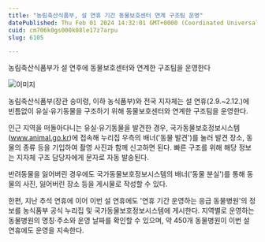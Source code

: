 ```yaml
---
title: "농림축산식품부, 설 연휴 기간 동물보호센터 연계 구조팀 운영"
datePublished: Thu Feb 01 2024 14:32:01 GMT+0000 (Coordinated Universal Time)
cuid: cm706k0gs000k08le17z7arpu
slug: 6105

---
```



농림축산식품부가 설 연후에 동물보호센터와 연계한 구조팀을 운영한다

![이미지](https://cdn.hashnode.com/res/hashnode/image/upload/v1739260096241/7af10be0-adaf-4632-b822-50d04eb689c2.png)

농림축산식품부(장관 송미령, 이하 농식품부)와 전국 지자체는 설 연휴(2.9.~2.12.)에 빈틈없이 유실·유기동물을 구조하기 위해 동물보호센터와 연계한 구조팀을 운영한다.

인근 지역을 떠돌아다니는 유실·유기동물을 발견한 경우, 국가동물보호정보시스템(www.animal.go.kr)에 접속해 누리집 우측의 배너('동물 발견')를 눌러 발견 장소, 동물의 종류 등을 기입하여 촬영 사진과 함께 신고하면 된다. 빠른 구조를 위해 해당 정보는 지자체 구조 담당자에게 문자로 자동 발송된다.

반려동물을 잃어버린 경우에도 국가동물보호정보시스템의 배너('동물 분실')를 통해 동물의 사진, 잃어버린 장소 등을 게시물로 작성할 수 있다.

한편, 지난 추석 연휴에 이어 이번 설 연휴에도 '연휴 기간 운영하는 응급 동물병원'의 정보를 농식품부 공식 누리집 및 국가동물보호정보시스템에 게시한다. 지역별로 운영하는 동물병원의 명칭·주소와 운영 날짜를 확인할 수 있으며, 약 450개 동물병원이 이번 설 연휴에도 운영을 지속한다.